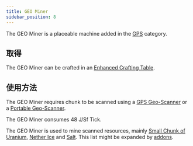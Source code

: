 ```yaml
---
title: GEO Miner
sidebar_position: 8
---
```


The GEO Miner is a placeable machine added in the [GPS](GPS.md) category.

## 取得

The GEO Miner can be crafted in an [Enhanced Crafting Table](../Basic-Machines/Enhanced-Crafting-Table.md).

## 使用方法

The GEO Miner requires chunk to be scanned using a [GPS Geo-Scanner](GPS-Geo-Scanner.md) or a [Portable Geo-Scanner](Portable-Geo-Scanner.md).

The GEO Miner consumes 48 J/Sf Tick.

The GEO Miner is used to mine scanned resources, mainly [Small Chunk of Uranium](../Resources/Radiation/Uranium.md), [Nether Ice](../Resources/Radiation/Nether-Ice.md) and [Salt](../Miscellaneous-Items/Miscellaneous-Items.md). This list might be expanded by [addons](../Other-Plugins/Addons.md).
